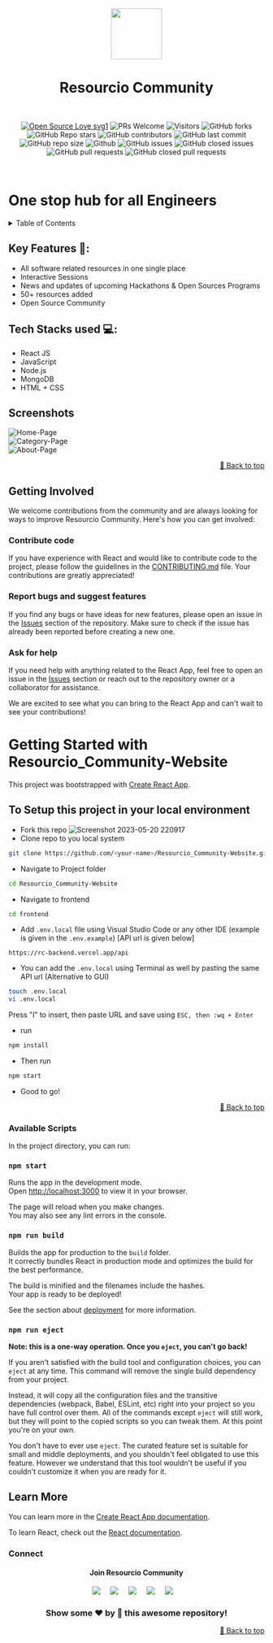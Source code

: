 <div align="center">
 <kbd><img src="https://raw.githubusercontent.com/Resourcio-Community/Resourcio_Community-Website/GSSOC23/frontend/src/Images/RC_new_logo.jpg" width="100" height="100"/></kbd>
</div>
<h1 align="center"> Resourcio Community </h1>
<br>

<div id="top">



 <div align="center">
 <p>

[![Open Source Love svg1](https://badges.frapsoft.com/os/v1/open-source.svg?v=103)](https://github.com/ellerbrock/open-source-badges/)
![PRs Welcome](https://img.shields.io/badge/PRs-welcome-brightgreen.svg?style=flat)
![Visitors](https://api.visitorbadge.io/api/visitors?path=Resourcio-Community/Resourcio_Community-Website&countColor=%23263759&style=flat)
![GitHub forks](https://img.shields.io/github/forks/Resourcio-Community/Resourcio_Community-Website?style=flat&logo=github)
![GitHub Repo stars](https://img.shields.io/github/stars/Resourcio-Community/Resourcio_Community-Website?style=flat&logo=github)
![GitHub contributors](https://img.shields.io/github/contributors/Resourcio-Community/Resourcio_Community-Website)
![GitHub last commit](https://img.shields.io/github/last-commit/Resourcio-Community/Resourcio_Community-Website)
![GitHub repo size](https://img.shields.io/github/repo-size/Resourcio-Community/Resourcio_Community-Website)
![Github](https://img.shields.io/github/license/Resourcio-Community/Resourcio_Community-Website)
![GitHub issues](https://img.shields.io/github/issues/Resourcio-Community/Resourcio_Community-Website)
![GitHub closed issues](https://img.shields.io/github/issues-closed/Resourcio-Community/Resourcio_Community-Website)
![GitHub pull requests](https://img.shields.io/github/issues-pr/Resourcio-Community/Resourcio_Community-Website)
![GitHub closed pull requests](https://img.shields.io/github/issues-pr-closed/Resourcio-Community/Resourcio_Community-Website)
 </p>
 </div>
 <br>

 # One stop hub for all Engineers
 
 
<!-- Table of Contents -->

<details>
  <summary>Table of Contents</summary>
  <ol>
    <li>
      <a href="#key-features-">Key Features 📌</a>
      <ul>
        <li><a href="#tech-stacks-used-">Tech Stacks used 💻</a></li>
      </ul>
    </li>
    <li><a href="#screenshots">Screenshots</a></li>
    <li><a href="#getting-involved">Getting Involved</a></li>
    <li><a href="#contribute-code">Contributing</a></li>
    <li><a href="#getting-started-with-resourcio_community-website">Set Up</a></li>
    <li><a href="#learn-more">Learn More</a></li>
    <li><a href="#connect">Conect With US</a></li>
  </ol>
</details>

<!-- /TOC -->




## Key Features 📌:
- All software related resources in one single place
- Interactive Sessions
- News and updates of upcoming Hackathons & Open Sources Programs
- 50+ resources added
- Open Source Community

## Tech Stacks used 💻:
- React JS
- JavaScript
- Node.js
- MongoDB
- HTML + CSS

## Screenshots

![Home-Page](https://github.com/Resourcio-Community/Resourcio_Community-Website/assets/100519291/d5cd42ca-a93e-4e55-8df9-7a3a819ac609)
<br/>
![Category-Page](https://github.com/Resourcio-Community/Resourcio_Community-Website/assets/100519291/de041a8e-384b-4e6d-9464-dd6192eec2f0)
<br/>
![About-Page](https://github.com/Resourcio-Community/Resourcio_Community-Website/assets/100519291/66727891-944a-4561-aaf2-d7d2df961cbb)

 <p align ="right"><a href="#top">🔼 Back to top</a></p>
 
## Getting Involved
<p>We welcome contributions from the community and are always looking for ways to improve Resourcio Community. Here's how you can get involved:</p>

### Contribute code
<p>If you have experience with React and would like to contribute code to the project, please follow the guidelines in the <a href="https://github.com/Resourcio-Community/Resourcio_Community-Website/blob/GSSOC23/CONTRIBUTING.md">CONTRIBUTING.md</a> file. Your contributions are greatly appreciated!</p>

### Report bugs and suggest features
<p>If you find any bugs or have ideas for new features, please open an issue in the <a href="https://github.com/Resourcio-Community/Resourcio_Community-Website/issues">Issues</a> section of the repository. Make sure to check if the issue has already been reported before creating a new one.</p>

### Ask for help

<p>If you need help with anything related to the React App, feel free to open an issue in the <a href="https://github.com/Resourcio-Community/Resourcio_Community-Website/issues">Issues</a> section or reach out to the repository owner or a collaborator for assistance.</p>
<p>We are excited to see what you can bring to the React App and can't wait to see your contributions!</p>

# Getting Started with Resourcio_Community-Website

This project was bootstrapped with [Create React App](https://github.com/facebook/create-react-app).

## To Setup this project in your local environment
- Fork this repo
![Screenshot 2023-05-20 220917](https://github.com/Resourcio-Community/Resourcio_Community-Website/assets/100519291/29425df2-d67a-4d24-9be3-b9a073a4ef35)
- Clone repo to you local system 
``` bash
git clone https://github.com/<your-name>/Resourcio_Community-Website.git
```
- Navigate to Project folder
``` bash
cd Resourcio_Community-Website
```
- Navigate to frontend
``` bash
cd frontend
```
- Add ```.env.local``` file using Visual Studio Code or any other IDE (example is given in the ```.env.example```) [API url is given below]
```
https://rc-backend.vercel.app/api
```

- You can add the ```.env.local``` using Terminal as well by pasting the same API url (Alternative to GUI)
```bash
touch .env.local
vi .env.local
```
Press "I" to insert, then paste URL and save using ```ESC, then :wq + Enter```

- run  
```bash
npm install
```
- Then run  
```bash 
npm start
```
- Good to go!
 
<p align ="right"><a href="#top">🔼 Back to top</a></p>
 
### Available Scripts

In the project directory, you can run:

### `npm start`

Runs the app in the development mode.\
Open [http://localhost:3000](http://localhost:3000) to view it in your browser.

The page will reload when you make changes.\
You may also see any lint errors in the console.

### `npm run build`

Builds the app for production to the `build` folder.\
It correctly bundles React in production mode and optimizes the build for the best performance.

The build is minified and the filenames include the hashes.\
Your app is ready to be deployed!

See the section about [deployment](https://facebook.github.io/create-react-app/docs/deployment) for more information.

### `npm run eject`

**Note: this is a one-way operation. Once you `eject`, you can't go back!**

If you aren't satisfied with the build tool and configuration choices, you can `eject` at any time. This command will remove the single build dependency from your project.

Instead, it will copy all the configuration files and the transitive dependencies (webpack, Babel, ESLint, etc) right into your project so you have full control over them. All of the commands except `eject` will still work, but they will point to the copied scripts so you can tweak them. At this point you're on your own.

You don't have to ever use `eject`. The curated feature set is suitable for small and middle deployments, and you shouldn't feel obligated to use this feature. However we understand that this tool wouldn't be useful if you couldn't customize it when you are ready for it.

## Learn More

You can learn more in the [Create React App documentation](https://facebook.github.io/create-react-app/docs/getting-started).

To learn React, check out the [React documentation](https://reactjs.org/).
<br>

### Connect

<h4 align="center">Join Resourcio Community</h4>
<p align="center">
  <a target="_blank"href="https://www.linkedin.com/company/resourcio-community2022/"><img src="https://img.shields.io/badge/linkedin-%230077B5.svg?&style=for-the-badge&logo=linkedin&logoColor=white" /></a>&nbsp;&nbsp;&nbsp;&nbsp;
  <a target="_blank"href="https://twitter.com/ResourcioC"><img src="https://img.shields.io/badge/twitter-%231DA1F2.svg?&style=for-the-badge&logo=twitter&logoColor=white" /></a>&nbsp;&nbsp;&nbsp;&nbsp;
  <a target="_blank" href="https://chat.whatsapp.com/Km6AX9di04ZLIpFEcXTiNK"><img src="https://img.shields.io/badge/whatsapp-c737B5.svg?&style=for-the-badge&logo=gmail&logoColor=white" /></a>&nbsp;&nbsp;&nbsp;&nbsp;
  <a target="_blank" href="https://www.instagram.com/resourciocommunity22/"><img src="https://img.shields.io/badge/Instagram-4405F?style=for-the-badge&logo=instagram&logoColor=white" /></a>&nbsp;&nbsp;&nbsp;&nbsp;
 <a target="_blank" href="https://www.facebook.com/profile.php?id=100088472180461"><img src="https://img.shields.io/badge/Facebook-E4405F?style=for-the-badge&logo=instagram&logoColor=white" /></a>&nbsp;&nbsp;&nbsp;&nbsp;
</p>

<h3 align="center">Show some ❤️ by 🌟 this awesome repository!</h3>
 <p align ="right"><a href="#top">🔼 Back to top</a></p>
 </div>
